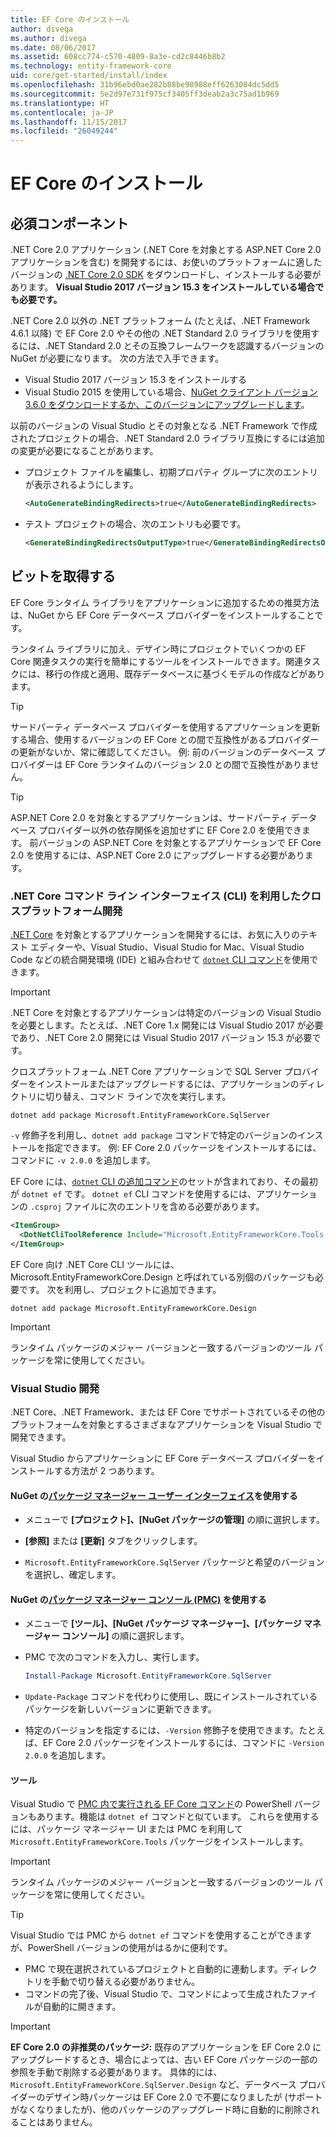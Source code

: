 ```yaml
---
title: EF Core のインストール
author: divega
ms.author: divega
ms.date: 08/06/2017
ms.assetid: 608cc774-c570-4809-8a3e-cd2c8446b8b2
ms.technology: entity-framework-core
uid: core/get-started/install/index
ms.openlocfilehash: 31b96ebd0ae282b88be98988eff6263084dc5dd5
ms.sourcegitcommit: 5e2d97e731f975cf3405ff3deab2a3c75ad1b969
ms.translationtype: HT
ms.contentlocale: ja-JP
ms.lasthandoff: 11/15/2017
ms.locfileid: "26049244"
---
```

# <a name="installing-ef-core"></a>EF Core のインストール

## <a name="prerequisites"></a>必須コンポーネント

.NET Core 2.0 アプリケーション (.NET Core を対象とする ASP.NET Core 2.0 アプリケーションを含む) を開発するには、お使いのプラットフォームに適したバージョンの [.NET Core 2.0 SDK](https://www.microsoft.com/net/download/core) をダウンロードし、インストールする必要があります。 **Visual Studio 2017 バージョン 15.3 をインストールしている場合でも必要です。**

.NET Core 2.0 以外の .NET プラットフォーム (たとえば、.NET Framework 4.6.1 以降) で EF Core 2.0 やその他の .NET Standard 2.0 ライブラリを使用するには、.NET Standard 2.0 とその互換フレームワークを認識するバージョンの NuGet が必要になります。 次の方法で入手できます。

* Visual Studio 2017 バージョン 15.3 をインストールする
* Visual Studio 2015 を使用している場合、[NuGet クライアント バージョン 3.6.0 をダウンロードするか、このバージョンにアップグレードします](https://www.nuget.org/downloads)。

以前のバージョンの Visual Studio とその対象となる .NET Framework で作成されたプロジェクトの場合、.NET Standard 2.0 ライブラリ互換にするには追加の変更が必要になることがあります。

* プロジェクト ファイルを編集し、初期プロパティ グループに次のエントリが表示されるようにします。
  ``` xml
  <AutoGenerateBindingRedirects>true</AutoGenerateBindingRedirects>
  ```

* テスト プロジェクトの場合、次のエントリも必要です。
  ``` xml
  <GenerateBindingRedirectsOutputType>true</GenerateBindingRedirectsOutputType>
  ```

## <a name="getting-the-bits"></a>ビットを取得する
EF Core ランタイム ライブラリをアプリケーションに追加するための推奨方法は、NuGet から EF Core データベース プロバイダーをインストールすることです。

ランタイム ライブラリに加え、デザイン時にプロジェクトでいくつかの EF Core 関連タスクの実行を簡単にするツールをインストールできます。関連タスクには、移行の作成と適用、既存データベースに基づくモデルの作成などがあります。

> [!TIP]  
> サードパーティ データベース プロバイダーを使用するアプリケーションを更新する場合、使用するバージョンの EF Core との間で互換性があるプロバイダーの更新がないか、常に確認してください。 例: 前のバージョンのデータベース プロバイダーは EF Core ランタイムのバージョン 2.0 との間で互換性がありません。  

> [!TIP]  
> ASP.NET Core 2.0 を対象とするアプリケーションは、サードパーティ データベース プロバイダー以外の依存関係を追加せずに EF Core 2.0 を使用できます。 前バージョンの ASP.NET Core を対象とするアプリケーションで EF Core 2.0 を使用するには、ASP.NET Core 2.0 にアップグレードする必要があります。

<a name="cli"></a>
### <a name="cross-platform-development-using-the-net-core-command-line-interface-cli"></a>.NET Core コマンド ライン インターフェイス (CLI) を利用したクロスプラットフォーム開発

[.NET Core](https://www.microsoft.com/net/download/core) を対象とするアプリケーションを開発するには、お気に入りのテキスト エディターや、Visual Studio、Visual Studio for Mac、Visual Studio Code などの統合開発環境 (IDE) と組み合わせて [`dotnet` CLI コマンド](https://docs.microsoft.com/dotnet/core/tools/)を使用できます。

> [!IMPORTANT]  
> .NET Core を対象とするアプリケーションは特定のバージョンの Visual Studio を必要とします。たとえば、.NET Core 1.x 開発には Visual Studio 2017 が必要であり、.NET Core 2.0 開発には Visual Studio 2017 バージョン 15.3 が必要です。

クロスプラットフォーム .NET Core アプリケーションで SQL Server プロバイダーをインストールまたはアップグレードするには、アプリケーションのディレクトリに切り替え、コマンド ラインで次を実行します。

``` Console
dotnet add package Microsoft.EntityFrameworkCore.SqlServer
```

`-v` 修飾子を利用し、`dotnet add package` コマンドで特定のバージョンのインストールを指定できます。 例: EF Core 2.0 パッケージをインストールするには、コマンドに `-v 2.0.0` を追加します。

EF Core には、[`dotnet` CLI の追加コマンド](../../miscellaneous/cli/dotnet.md)のセットが含まれており、その最初が `dotnet ef` です。 `dotnet ef` CLI コマンドを使用するには、アプリケーションの `.csproj` ファイルに次のエントリを含める必要があります。

``` xml
<ItemGroup>
  <DotNetCliToolReference Include="Microsoft.EntityFrameworkCore.Tools.DotNet" Version="2.0.0" />
</ItemGroup>
```

EF Core 向け .NET Core CLI ツールには、Microsoft.EntityFrameworkCore.Design と呼ばれている別個のパッケージも必要です。 次を利用し、プロジェクトに追加できます。

``` Console
dotnet add package Microsoft.EntityFrameworkCore.Design
```

> [!IMPORTANT]  
> ランタイム パッケージのメジャー バージョンと一致するバージョンのツール パッケージを常に使用してください。

<a name="visual-studio"></a>
### <a name="visual-studio-development"></a>Visual Studio 開発

.NET Core、.NET Framework、または EF Core でサポートされているその他のプラットフォームを対象とするさまざまなアプリケーションを Visual Studio で開発できます。

Visual Studio からアプリケーションに EF Core データベース プロバイダーをインストールする方法が 2 つあります。

#### <a name="using-nugets-package-manager-user-interfacehttpsdocsmicrosoftcomnugettoolspackage-manager-ui"></a>NuGet の[パッケージ マネージャー ユーザー インターフェイス](https://docs.microsoft.com/nuget/tools/package-manager-ui)を使用する

* メニューで **[プロジェクト]、[NuGet パッケージの管理]** の順に選択します。

* **[参照]** または **[更新]** タブをクリックします。

* `Microsoft.EntityFrameworkCore.SqlServer` パッケージと希望のバージョンを選択し、確定します。

#### <a name="using-nugets-package-manager-console-pmchttpsdocsmicrosoftcomnugettoolspackage-manager-console"></a>NuGet の[パッケージ マネージャー コンソール (PMC)](https://docs.microsoft.com/nuget/tools/package-manager-console) を使用する

* メニューで **[ツール]、[NuGet パッケージ マネージャー]、[パッケージ マネージャー コンソール]** の順に選択します。

* PMC で次のコマンドを入力し、実行します。

  ``` PowerShell  
  Install-Package Microsoft.EntityFrameworkCore.SqlServer
  ```
* `Update-Package` コマンドを代わりに使用し、既にインストールされているパッケージを新しいバージョンに更新できます。

* 特定のバージョンを指定するには、`-Version` 修飾子を使用できます。たとえば、EF Core 2.0 パッケージをインストールするには、コマンドに `-Version 2.0.0` を追加します。

#### <a name="tools"></a>ツール

Visual Studio で [PMC 内で実行される EF Core コマンド](../../miscellaneous/cli/powershell.md)の PowerShell バージョンもあります。機能は `dotnet ef` コマンドと似ています。 これらを使用するには、パッケージ マネージャー UI または PMC を利用して `Microsoft.EntityFrameworkCore.Tools` パッケージをインストールします。

> [!IMPORTANT]  
> ランタイム パッケージのメジャー バージョンと一致するバージョンのツール パッケージを常に使用してください。

> [!TIP]  
> Visual Studio では PMC から `dotnet ef` コマンドを使用することができますが、PowerShell バージョンの使用がはるかに便利です。
> * PMC で現在選択されているプロジェクトと自動的に連動します。ディレクトリを手動で切り替える必要がありません。  
> * コマンドの完了後、Visual Studio で、コマンドによって生成されたファイルが自動的に開きます。

> [!IMPORTANT]  
> **EF Core 2.0 の非推奨のパッケージ:** 既存のアプリケーションを EF Core 2.0 にアップグレードするとき、場合によっては、古い EF Core パッケージの一部の参照を手動で削除する必要があります。 具体的には、`Microsoft.EntityFrameworkCore.SqlServer.Design` など、データベース プロバイダーのデザイン時パッケージは EF Core 2.0 で不要になりましたが (サポートがなくなりましたが)、他のパッケージのアップグレード時に自動的に削除されることはありません。
